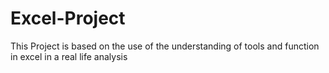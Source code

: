 # Excel-Project
This Project is based on the use of the understanding of tools and function in excel in a real life analysis
